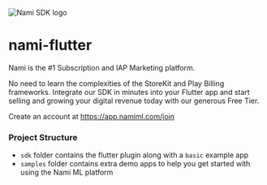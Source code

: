 ![Nami SDK logo](https://nami-brand.s3.amazonaws.com/images/Nami.SDK.2.0.120x137.png)

# nami-flutter

Nami is the #1 Subscription and IAP Marketing platform.

No need to learn the complexities of the StoreKit and Play Billing frameworks.  Integrate our SDK in minutes into your Flutter app and start selling and growing your digital revenue today with our generous Free Tier.

Create an account at https://app.namiml.com/join

### Project Structure
- `sdk` folder contains the flutter plugin along with a `basic` example app
- `samples` folder contains extra demo apps to help you get started with using the Nami ML platform

